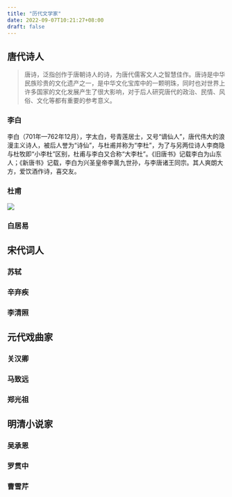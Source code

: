 ```yaml
---
title: "历代文学家"
date: 2022-09-07T10:21:27+08:00
draft: false
---
```


## 唐代诗人

> 唐诗，泛指创作于唐朝诗人的诗，为唐代儒客文人之智慧佳作。唐诗是中华民族珍贵的文化遗产之一，是中华文化宝库中的一颗明珠，同时也对世界上许多国家的文化发展产生了很大影响，对于后人研究唐代的政治、民情、风俗、文化等都有重要的参考意义。

### 李白

李白（701年—762年12月），字太白，号青莲居士，又号“谪仙人”，唐代伟大的浪漫主义诗人，被后人誉为“诗仙”，与杜甫并称为“李杜”，为了与另两位诗人李商隐与杜牧即“小李杜”区别，杜甫与李白又合称“大李杜”。《旧唐书》记载李白为山东人；《新唐书》记载，李白为兴圣皇帝李暠九世孙，与李唐诸王同宗。其人爽朗大方，爱饮酒作诗，喜交友。

### 杜甫

![](https://img.mianfeiwendang.com/pic/93b61e39692a222aa627d8d3/1-810-jpg_6-1080-0-0-1080.jpg)

### 白居易

## 宋代词人

### 苏轼

### 辛弃疾

### 李清照

## 元代戏曲家

### 关汉卿

### 马致远

### 郑光祖

## 明清小说家

### 吴承恩

### 罗贯中

### 曹雪芹
